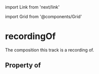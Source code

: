 import Link from 'next/link'
  
import Grid from '@components/Grid'

# recordingOf

The composition this track is a recording of.

## Property of



